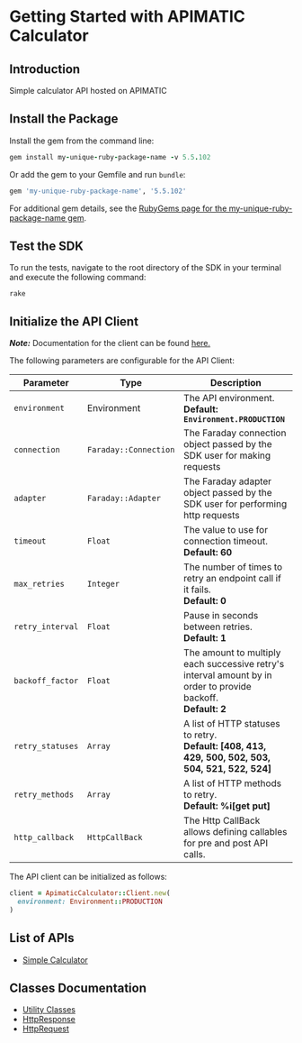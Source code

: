 
# Getting Started with APIMATIC Calculator

## Introduction

Simple calculator API hosted on APIMATIC

## Install the Package

Install the gem from the command line:

```ruby
gem install my-unique-ruby-package-name -v 5.5.102
```

Or add the gem to your Gemfile and run `bundle`:

```ruby
gem 'my-unique-ruby-package-name', '5.5.102'
```

For additional gem details, see the [RubyGems page for the my-unique-ruby-package-name gem](https://rubygems.org/gems/my-unique-ruby-package-name/versions/5.5.102).

## Test the SDK

To run the tests, navigate to the root directory of the SDK in your terminal and execute the following command:

```
rake
```

## Initialize the API Client

**_Note:_** Documentation for the client can be found [here.](https://github.com/git-fudge/rubySourceCode/blob/5.5.102/doc/client.md)

The following parameters are configurable for the API Client:

| Parameter | Type | Description |
|  --- | --- | --- |
| `environment` | Environment | The API environment. <br> **Default: `Environment.PRODUCTION`** |
| `connection` | `Faraday::Connection` | The Faraday connection object passed by the SDK user for making requests |
| `adapter` | `Faraday::Adapter` | The Faraday adapter object passed by the SDK user for performing http requests |
| `timeout` | `Float` | The value to use for connection timeout. <br> **Default: 60** |
| `max_retries` | `Integer` | The number of times to retry an endpoint call if it fails. <br> **Default: 0** |
| `retry_interval` | `Float` | Pause in seconds between retries. <br> **Default: 1** |
| `backoff_factor` | `Float` | The amount to multiply each successive retry's interval amount by in order to provide backoff. <br> **Default: 2** |
| `retry_statuses` | `Array` | A list of HTTP statuses to retry. <br> **Default: [408, 413, 429, 500, 502, 503, 504, 521, 522, 524]** |
| `retry_methods` | `Array` | A list of HTTP methods to retry. <br> **Default: %i[get put]** |
| `http_callback` | `HttpCallBack` | The Http CallBack allows defining callables for pre and post API calls. |

The API client can be initialized as follows:

```ruby
client = ApimaticCalculator::Client.new(
  environment: Environment::PRODUCTION
)
```

## List of APIs

* [Simple Calculator](https://github.com/git-fudge/rubySourceCode/blob/5.5.102/doc/controllers/simple-calculator.md)

## Classes Documentation

* [Utility Classes](https://github.com/git-fudge/rubySourceCode/blob/5.5.102/doc/utility-classes.md)
* [HttpResponse](https://github.com/git-fudge/rubySourceCode/blob/5.5.102/doc/http-response.md)
* [HttpRequest](https://github.com/git-fudge/rubySourceCode/blob/5.5.102/doc/http-request.md)

